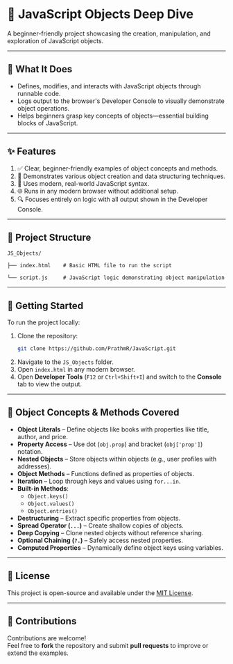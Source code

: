 # 🧩 JavaScript Objects Deep Dive

A beginner-friendly project showcasing the creation, manipulation, and exploration of JavaScript objects.

---

## 🧠 What It Does

- Defines, modifies, and interacts with JavaScript objects through runnable code.
- Logs output to the browser's Developer Console to visually demonstrate object operations.
- Helps beginners grasp key concepts of objects—essential building blocks of JavaScript.

---

## ✨ Features

1. ✅ Clear, beginner-friendly examples of object concepts and methods.
2. 🧱 Demonstrates various object creation and data structuring techniques.
3. 🚀 Uses modern, real-world JavaScript syntax.
4. 🌐 Runs in any modern browser without additional setup.
5. 🔍 Focuses entirely on logic with all output shown in the Developer Console.

---

## 📁 Project Structure

```
JS_Objects/

├── index.html    # Basic HTML file to run the script

└── script.js     # JavaScript logic demonstrating object manipulation
```

---

## 🚀 Getting Started

To run the project locally:

1. Clone the repository:
   ```bash
   git clone https://github.com/PrathmR/JavaScript.git
   ```
2. Navigate to the `JS_Objects` folder.
3. Open `index.html` in any modern browser.
4. Open **Developer Tools** (`F12` or `Ctrl+Shift+I`) and switch to the **Console** tab to view the output.

---

## 🧪 Object Concepts & Methods Covered

- **Object Literals** – Define objects like books with properties like title, author, and price.
- **Property Access** – Use dot (`obj.prop`) and bracket (`obj['prop']`) notation.
- **Nested Objects** – Store objects within objects (e.g., user profiles with addresses).
- **Object Methods** – Functions defined as properties of objects.
- **Iteration** – Loop through keys and values using `for...in`.
- **Built-in Methods**:
  - `Object.keys()`
  - `Object.values()`
  - `Object.entries()`
- **Destructuring** – Extract specific properties from objects.
- **Spread Operator (`...`)** – Create shallow copies of objects.
- **Deep Copying** – Clone nested objects without reference sharing.
- **Optional Chaining (`?.`)** – Safely access nested properties.
- **Computed Properties** – Dynamically define object keys using variables.

---

## 📜 License

This project is open-source and available under the [MIT License](https://opensource.org/licenses/MIT).

---

## 🙌 Contributions

Contributions are welcome!  
Feel free to **fork** the repository and submit **pull requests** to improve or extend the examples.

